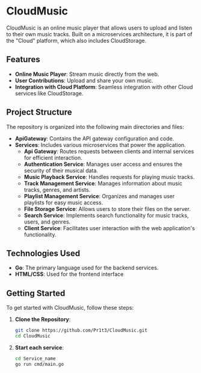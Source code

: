 
# CloudMusic

CloudMusic is an online music player that allows users to upload and listen to their own music tracks. Built on a microservices architecture, it is part of the "Cloud" platform, which also includes CloudStorage.

## Features

- **Online Music Player**: Stream music directly from the web.
- **User Contributions**: Upload and share your own music.
- **Integration with Cloud Platform**: Seamless integration with other Cloud services like CloudStorage.

## Project Structure

The repository is organized into the following main directories and files:

- **ApiGateway**: Contains the API gateway configuration and code.
- **Services**: Includes various microservices that power the application.
  - **Api Gateway**: Routes requests between clients and internal services for efficient interaction.
  - **Authentication Service**: Manages user access and ensures the security of their musical data.
  - **Music Playback Service**: Handles requests for playing music tracks.
  - **Track Management Service**: Manages information about music tracks, genres, and artists.
  - **Playlist Management Service**: Organizes and manages user playlists for easy music access.
  - **File Storage Service**: Allows users to store their files on the server.
  - **Search Service**: Implements search functionality for music tracks, users, and genres.
  - **Client Service**: Facilitates user interaction with the web application's functionality.

## Technologies Used

- **Go**: The primary language used for the backend services.
- **HTML/CSS**: Used for the frontend interface

## Getting Started

To get started with CloudMusic, follow these steps:

1. **Clone the Repository**:
   ```bash
   git clone https://github.com/Pr1t3/CloudMusic.git
   cd CloudMusic
   ```

2. **Start each service**:
   ```bash
   cd Service_name
   go run cmd/main.go
   ```
